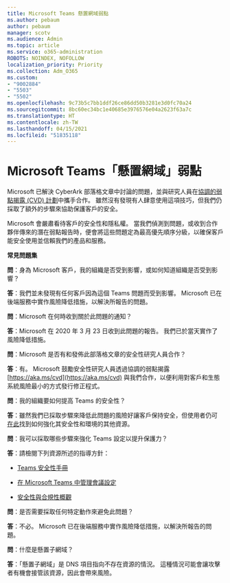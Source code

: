 ```yaml
---
title: Microsoft Teams 懸置網域弱點
ms.author: pebaum
author: pebaum
manager: scotv
ms.audience: Admin
ms.topic: article
ms.service: o365-administration
ROBOTS: NOINDEX, NOFOLLOW
localization_priority: Priority
ms.collection: Adm_O365
ms.custom:
- "9002884"
- "5503"
- "5502"
ms.openlocfilehash: 9c73b5c7bb1ddf26ce86dd50b3281e3d0fc70a24
ms.sourcegitcommit: 8bc60ec34bc1e40685e3976576e04a2623f63a7c
ms.translationtype: HT
ms.contentlocale: zh-TW
ms.lasthandoff: 04/15/2021
ms.locfileid: "51835118"
---
```

# <a name="microsoft-teams-dangling-domain-vulnerability"></a>Microsoft Teams「懸置網域」弱點

Microsoft 已解決 CyberArk 部落格文章中討論的問題，並與研究人員在[協調的弱點揭露 (CVD) 計劃](https://aka.ms/cvd)中攜手合作。 雖然沒有發現有人肆意使用這項技巧，但我們仍採取了額外的步驟來協助保護客戶的安全。

Microsoft 會嚴肅看待客戶的安全性和隱私權。 當我們偵測到問題，或收到合作夥伴傳來的潛在弱點報告時，便會將這些問題定為最高優先順序分級，以確保客戶能安全使用並信賴我們的產品和服務。

**常見問題集**

**問**：身為 Microsoft 客戶，我的組織是否受到影響，或如何知道組織是否受到影響？

**答**：我們並未發現有任何客戶因為這個 Teams 問題而受到影響。 Microsoft 已在後端服務中實作風險降低措施，以解決所報告的問題。

**問**：Microsoft 在何時收到關於此問題的通知？

**答**：Microsoft 在 2020 年 3 月 23 日收到此問題的報告。 我們已於當天實作了風險降低措施。

**問**：Microsoft 是否有和發佈此部落格文章的安全性研究人員合作？

**答**：有。 Microsoft 鼓勵安全性研究人員透過協調的弱點揭露 [https://aka.ms/cvd](https://aka.ms/cvd) 與我們合作，以便利用對客戶和生態系統風險最小的方式發行修正程式。  

**問**：我的組織要如何提高 Teams 的安全性？  

**答**：雖然我們已採取步驟來降低此問題的風險好讓客戶保持安全，但使用者仍可 [在此](https://www.microsoft.com/microsoft-365/blog/2020/04/06/it-professionals-privacy-security-microsoft-teams/)找到如何強化其安全性和環境的其他資源。  

**問**：我可以採取哪些步驟來強化 Teams 設定以提升保護力？

**答**：請檢閱下列資源所述的指導方針： 

- [Teams 安全性手冊](https://docs.microsoft.com/microsoftteams/teams-security-guide)

- [在 Microsoft Teams 中管理會議設定](https://docs.microsoft.com/microsoftteams/meeting-settings-in-teams)

- [安全性與合規性概觀](https://docs.microsoft.com/microsoftteams/security-compliance-overview)

**問**：是否需要採取任何特定動作來避免此問題？

**答**：不必。 Microsoft 已在後端服務中實作風險降低措施，以解決所報告的問題。

**問**：什麼是懸置子網域？

**答**：「懸置子網域」是 DNS 項目指向不存在資源的情況。  這種情況可能會讓攻擊者有機會接管該資源，因此會帶來風險。
